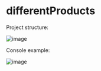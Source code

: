 # differentProducts

Project structure:

![image](https://github.com/fdoargolo/differentProducts/assets/157915135/4f42875d-817c-4616-9002-c8b80ac4b4c9)


Console example:

![image](https://github.com/fdoargolo/differentProducts/assets/157915135/e102ebce-7b81-4708-a2f6-909b63ca84cb)
